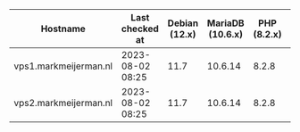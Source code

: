 | Hostname              | Last checked at  | Debian (12.x) | MariaDB (10.6.x) | PHP (8.2.x) | Nginx (1.25.x) | Composer (2.5.x) | RabbitMQ (3.12.x) | Erlang (26) |
|-----------------------|------------------|---------------|------------------|-------------|----------------|------------------|-------------------|-------------|
| vps1.markmeijerman.nl | 2023-08-02 08:25 | 11.7          | 10.6.14 | 8.2.8 | 1.24.0         | 2.5.8 |  |  |
| vps2.markmeijerman.nl | 2023-08-02 08:25 | 11.7          | 10.6.14 | 8.2.8 | 1.24.0         | 2.5.8 | 3.9.11 | 24 |
